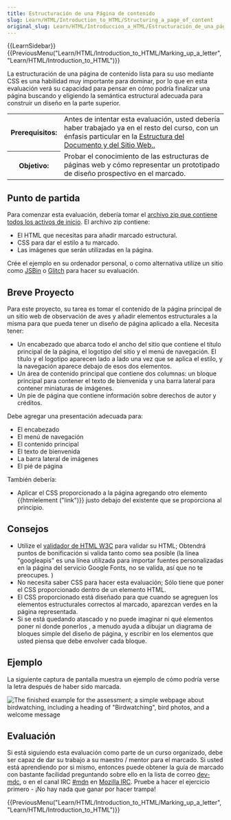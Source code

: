 ```yaml
---
title: Estructuración de una Página de contenido
slug: Learn/HTML/Introduction_to_HTML/Structuring_a_page_of_content
original_slug: Learn/HTML/Introduccion_a_HTML/Estructuración_de_una_página_de_contenido
---
```


{{LearnSidebar}}{{PreviousMenu("Learn/HTML/Introduction_to_HTML/Marking_up_a_letter", "Learn/HTML/Introduction_to_HTML")}}

La estructuración de una página de contenido lista para su uso mediante CSS es una habilidad muy importante para dominar, por lo que en esta evaluación verá su capacidad para pensar en cómo podría finalizar una página buscando y eligiendo la semántica estructural adecuada para construir un diseño en la parte superior.

<table>
  <tbody>
    <tr>
      <th scope="row">Prerequisitos:</th>
      <td>
        <span id="result_box" lang="es"
          ><span
            >Antes de intentar esta evaluación, usted debería haber trabajado ya
            en el resto del curso, con un énfasis particular en la
          </span></span
        ><a
          href="/en-US/docs/Learn/HTML/Introduction_to_HTML/Document_and_website_structure"
          >Estructura del Documento y del Sitio Web.</a
        ><a
          href="https://developer.mozilla.org/es/docs/Learn/HTML/Introduccion_a_HTML/estructura"
          >.</a
        >
      </td>
    </tr>
    <tr>
      <th scope="row">Objetivo:</th>
      <td>
        <span id="result_box" lang="es"
          ><span
            >Probar el conocimiento de las estructuras de páginas web y cómo
            representar un prototipado de diseño prospectivo en el
            marcado.</span
          ></span
        >
      </td>
    </tr>
  </tbody>
</table>

## Punto de partida

Para comenzar esta evaluación, debería tomar el [archivo zip que contiene todos los activos de inicio](https://github.com/mdn/learning-area/blob/master/html/introduction-to-html/structuring-a-page-of-content-start/assets.zip?raw=true). El archivo zip contiene:

- El HTML que necesitas para añadir marcado estructural.
- CSS para dar el estilo a tu marcado.
- Las imágenes que serán utilizadas en la página.

Crée el ejemplo en su ordenador personal, o como alternativa utilize un sitio como [JSBin](http://jsbin.com/) o [Glitch](https://glitch.com/) para hacer su evaluación.

## Breve Proyecto

Para este proyecto, su tarea es tomar el contenido de la página principal de un sitio web de observación de aves y añadir elementos estructurales a la misma para que pueda tener un diseño de página aplicado a ella. Necesita tener:

- Un encabezado que abarca todo el ancho del sitio que contiene el título principal de la página, el logotipo del sitio y el menú de navegación. El título y el logotipo aparecen lado a lado una vez que se aplica el estilo, y la navegación aparece debajo de esos dos elementos.
- Un área de contenido principal que contiene dos columnas: un bloque principal para contener el texto de bienvenida y una barra lateral para contener miniaturas de imágenes.
- Un pie de página que contiene información sobre derechos de autor y créditos.

Debe agregar una presentación adecuada para:

- El encabezado
- El menú de navegación
- El contenido principal
- El texto de bienvenida
- La barra lateral de imágenes
- El pié de página

También debería:

- Aplicar el CSS proporcionado a la página agregando otro elemento {{htmlelement ("link")}} justo debajo del existente que se proporciona al principio.

## Consejos

- Utilize el [validador de HTML W3C](https://validator.w3.org/) para validar su HTML; Obtendrá puntos de bonificación si valida tanto como sea posible (la línea "googleapis" es una línea utilizada para importar fuentes personalizadas en la página del servicio Google Fonts, no se valida, así que no te preocupes. )
- No necesita saber CSS para hacer esta evaluación; Sólo tiene que poner el CSS proporcionado dentro de un elemento HTML.
- El CSS proporcionado está diseñado para que cuando se agreguen los elementos estructurales correctos al marcado, aparezcan verdes en la página representada.
- Si se está quedando atascado y no puede imaginar ni qué elementos poner ni donde ponerlos , a menudo ayuda a dibujar un diagrama de bloques simple del diseño de página, y escribir en los elementos que usted piensa que debe envolver cada bloque.

## Ejemplo

La siguiente captura de pantalla muestra un ejemplo de cómo podría verse la letra después de haber sido marcada.

![The finished example for the assessment; a simple webpage about birdwatching, including a heading of "Birdwatching", bird photos, and a welcome message](example-page.png)

## Evaluación

Si está siguiendo esta evaluación como parte de un curso organizado, debe ser capaz de dar su trabajo a su maestro / mentor para el marcado. Si usted está aprendiendo por si mismo, entonces puede obtener la guía de marcado con bastante facilidad preguntando sobre ello en la lista de correo [dev-mdc](https://lists.mozilla.org/listinfo/dev-mdc), o en el canal IRC [#mdn](irc://irc.mozilla.org/mdn) en [Mozilla IRC](https://wiki.mozilla.org/IRC). Pruebe a hacer el ejercicio primero - ¡No hay nada que ganar por hacer trampa!

{{PreviousMenu("Learn/HTML/Introduction_to_HTML/Marking_up_a_letter", "Learn/HTML/Introduction_to_HTML")}}
